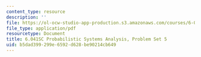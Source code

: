 ```yaml
---
content_type: resource
description: ''
file: https://ol-ocw-studio-app-production.s3.amazonaws.com/courses/6-041sc-probabilistic-systems-analysis-and-applied-probability-fall-2013/b5dad399299e6592d628be90214cb649_MIT6_041SCF13_assn05.pdf
file_type: application/pdf
resourcetype: Document
title: 6.041SC Probabilistic Systems Analysis, Problem Set 5
uid: b5dad399-299e-6592-d628-be90214cb649
---
```

